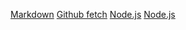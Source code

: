 
[Markdown](https://es.wikipedia.org/wiki/Markdown)
[Github fetch](https://github.com/kenruizinouett-node-fetch-ejemplo/blob/app.js)
[Node.js](https://nodejs.org/es/)
[Node.js](https://nodejs.org/es/)